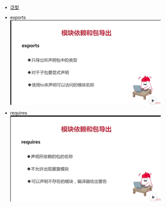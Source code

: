 
- [泛型](https://blog.csdn.net/s10461/article/details/53941091)

- exports 
 ![ja01](../img/ja01.png)

- requires 
 ![ja02](../img/ja02.png)

